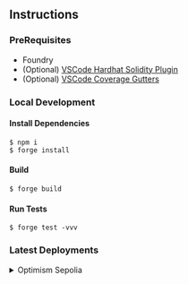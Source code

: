 ## Instructions

### PreRequisites

- Foundry
- (Optional) [VSCode Hardhat Solidity Plugin](https://marketplace.visualstudio.com/items?itemName=NomicFoundation.hardhat-solidity)
- (Optional) [VSCode Coverage Gutters](https://marketplace.visualstudio.com/items?itemName=ryanluker.vscode-coverage-gutters)

### Local Development

#### Install Dependencies

```shell
$ npm i
$ forge install
```

#### Build

```shell
$ forge build
```

#### Run Tests

```shell
$ forge test -vvv
```
### Latest Deployments

<details>

<summary>Optimism Sepolia</summary>

- [Proxy](https://sepolia-optimism.etherscan.io/address/0x14561f6B2CDf5dec7BA95b303DED0b2C95A96635)
- [Implementation](https://sepolia-optimism.etherscan.io/address/0xcd5f13867D40F8f4b135f3d45Dc16D88EFEFE583)
